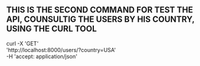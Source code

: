 ## THIS IS THE SECOND COMMAND FOR TEST THE API, COUNSULTIG THE USERS BY HIS COUNTRY, USING THE CURL TOOL

curl -X 'GET' \
  'http://localhost:8000/users/?country=USA' \
  -H 'accept: application/json'
